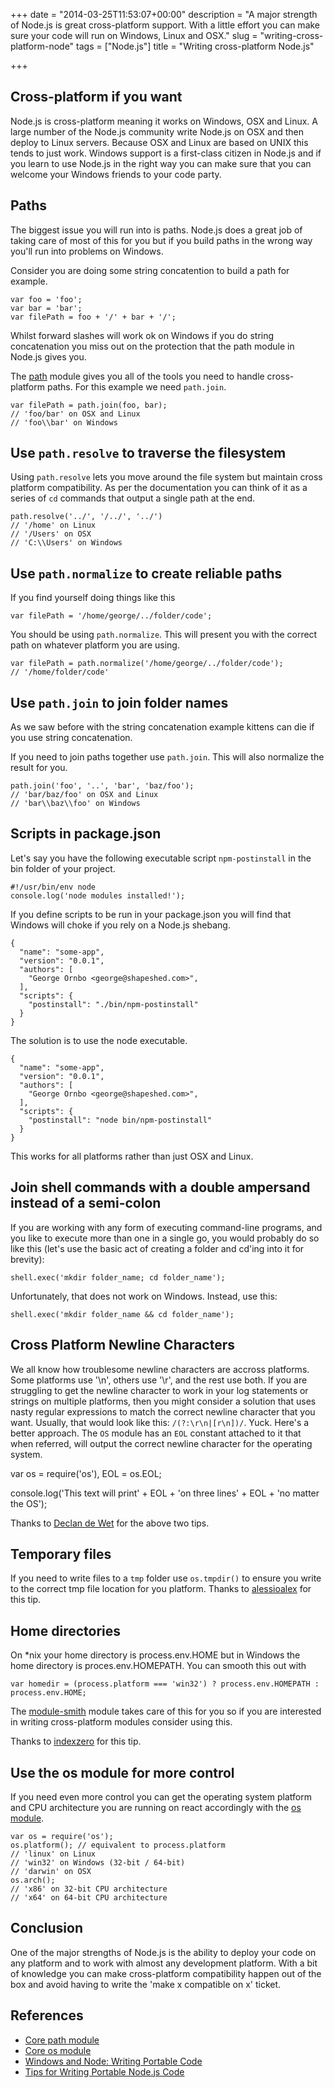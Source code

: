 +++
date = "2014-03-25T11:53:07+00:00"
description = "A major strength of Node.js is great cross-platform support. With a little effort you can make sure your code will run on Windows, Linux and OSX."
slug = "writing-cross-platform-node"
tags = ["Node.js"]
title = "Writing cross-platform Node.js"

+++

## Cross-platform if you want

Node.js is cross-platform meaning it works on Windows, OSX and Linux. A large number of the Node.js community write Node.js on OSX and then deploy to Linux servers. Because OSX and Linux are based on UNIX this tends to just work. Windows support is a first-class citizen in Node.js and if you learn to use Node.js in the right way you can make sure that you can welcome your Windows friends to your code party.

## Paths

The biggest issue you will run into is paths. Node.js does a great job of taking care of most of this for you but if you build paths in the wrong way you'll run into problems on Windows.

Consider you are doing some string concatention to build a path for example.

    var foo = 'foo';
    var bar = 'bar';
    var filePath = foo + '/' + bar + '/';

Whilst forward slashes will work ok on Windows if you do string concatenation you miss out on the protection that the path module in Node.js gives you.

The [path][1] module gives you all of the tools you need to handle cross-platform paths. For this example we need `path.join`.

    var filePath = path.join(foo, bar);
    // 'foo/bar' on OSX and Linux
    // 'foo\\bar' on Windows

## Use `path.resolve` to traverse the filesystem

Using `path.resolve` lets you move around the file system but maintain cross platform compatibility. As per the documentation you can think of it as a series of `cd` commands that output a single path at the end.

    path.resolve('../', '/../', '../')
    // '/home' on Linux
    // '/Users' on OSX
    // 'C:\\Users' on Windows

## Use `path.normalize` to create reliable paths

If you find yourself doing things like this

    var filePath = '/home/george/../folder/code';

You should be using `path.normalize`. This will present you with the correct path on whatever platform you are using.

    var filePath = path.normalize('/home/george/../folder/code'); 
    // '/home/folder/code'

## Use `path.join` to join folder names

As we saw before with the string concatenation example kittens can die if you use string concatenation.

If you need to join paths together use `path.join`. This will also normalize the result for you.

    path.join('foo', '..', 'bar', 'baz/foo');
    // 'bar/baz/foo' on OSX and Linux
    // 'bar\\baz\\foo' on Windows

## Scripts in package.json

Let's say you have the following executable script `npm-postinstall` in the bin folder of your project. 

    #!/usr/bin/env node
    console.log('node modules installed!');

If you define scripts to be run in your package.json you will find that Windows will choke if you rely on a Node.js shebang.

    {
      "name": "some-app",
      "version": "0.0.1",
      "authors": [
        "George Ornbo <george@shapeshed.com>",
      ],
      "scripts": {
        "postinstall": "./bin/npm-postinstall"
      }
    }

The solution is to use the node executable.

    {
      "name": "some-app",
      "version": "0.0.1",
      "authors": [
        "George Ornbo <george@shapeshed.com>",
      ],
      "scripts": {
        "postinstall": "node bin/npm-postinstall"
      }
    }

This works for all platforms rather than just OSX and Linux.

## Join shell commands with a double ampersand instead of a semi-colon

If you are working with any form of executing command-line programs, and you like to execute more than one in a single go, you would probably do so like this (let's use the basic act of creating a folder and cd'ing into it for brevity):

    shell.exec('mkdir folder_name; cd folder_name');
    
Unfortunately, that does not work on Windows. Instead, use this:

    shell.exec('mkdir folder_name && cd folder_name');
    
## Cross Platform Newline Characters

We all know how troublesome newline characters are accross platforms. Some platforms use '\n', others use '\r', and the rest use both. If you are struggling to get the newline character to work in your log statements or strings on multiple platforms, then you might consider a solution that uses nasty regular expressions to match the correct newline character that you want. Usually, that would look like this: `/(?:\r\n|[r\n])/`. Yuck. Here's a better approach. The `OS` module has an `EOL` constant attached to it that when referred, will output the correct newline character for the operating system.

  var os = require('os'),
      EOL = os.EOL;
      
  console.log('This text will print' + EOL + 'on three lines' + EOL + 'no matter the OS');

Thanks to [Declan de Wet][6] for the above two tips.

## Temporary files

If you need to write files to a `tmp` folder use `os.tmpdir()` to ensure you write to the correct tmp file location for you platform. Thanks to [alessioalex][5] for this tip. 

## Home directories

On \*nix your home directory is process.env.HOME but in Windows the home directory is proces.env.HOMEPATH. You can smooth this out with

    var homedir = (process.platform === 'win32') ? process.env.HOMEPATH : process.env.HOME;

The [module-smith][8] module takes care of this for you so if you are interested in writing cross-platform modules consider using this. 

Thanks to [indexzero][7] for this tip. 

## Use the os module for more control

If you need even more control you can get the operating system platform and CPU architecture you are running on react accordingly with the [os module][3].

    var os = require('os');
    os.platform(); // equivalent to process.platform
    // 'linux' on Linux
    // 'win32' on Windows (32-bit / 64-bit)
    // 'darwin' on OSX
    os.arch();
    // 'x86' on 32-bit CPU architecture
    // 'x64' on 64-bit CPU architecture

## Conclusion

One of the major strengths of Node.js is the ability to deploy your code on any platform and to work with almost any development platform. With a bit of knowledge you can make cross-platform compatibility happen out of the box and avoid having to write the 'make x compatible on x' ticket.

## References

* [Core path module][1]
* [Core os module][3]
* [Windows and Node: Writing Portable Code][2]
* [Tips for Writing Portable Node.js Code][8]

[1]: http://nodejs.org/api/path.html
[2]: http://dailyjs.com/2012/05/24/windows-and-node-4/
[3]: http://nodejs.org/api/os.html
[4]: http://nodejs.org/api/os.html#os_os_tmpdir
[5]: https://github.com/alessioalex
[6]: http://declandewet.com
[7]: https://github.com/indexzero
[8]: https://www.npmjs.org/package/module-smith
[9]: https://gist.github.com/domenic/2790533

